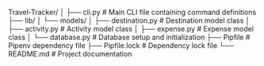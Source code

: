 Travel-Tracker/
│
├── cli.py                 # Main CLI file containing command definitions
├── lib/
│   └── models/
│       ├── destination.py      # Destination model class
│       ├── activity.py         # Activity model class
│       ├── expense.py          # Expense model class
│       └── database.py         # Database setup and initialization
├── Pipfile                # Pipenv dependency file
├── Pipfile.lock           # Dependency lock file
└── README.md              # Project documentation
